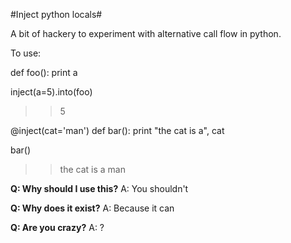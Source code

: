 #Inject python locals#


A bit of hackery to experiment with alternative call flow in python.

To use:

   def foo():
       print a
       
   inject(a=5).into(foo)
   >> 5

   @inject(cat='man')
   def bar():
       print "the cat is a", cat

   bar()
   >> the cat is a man


**Q:  Why should I use this?**
A: You shouldn't

**Q: Why does it exist?**
A: Because it can

**Q: Are you crazy?**
A: ?

